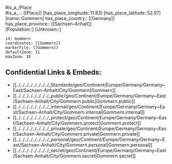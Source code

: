﻿---
location: [52.07,11.83] 
mapzoom: [7,12] 
mapmarker: city 
type: City
tags:
- geo/City


SpocWebEntityId: 30503
isDeleted: false
confidential: public

---
#is_a_/Place  
#is_a_ :: [[Place]] 
[has_place_longitude::11.83] 
[has_place_latitude::52.07] 
[name::Gommern] 
has_place_country:: [[Germany]]  
has_place_province:: [[Sachsen-Anhalt]]  
[Population::] 
[Unknown::] 


```leaflet
id: Gommern
coordinates: [[Gommern]] 
markerFile: [[Gommern]] 
defaultZoom: 11 
maxZoom: 18
```


## Confidential Links & Embeds: 
- [[../../../../../../../../_Standards/geo/Continent/Europe/Germany/Germany~East/Sachsen-Anhalt/City/Gommern|Gommern]] 
- [[../../../../../../../../_public/geo/Continent/Europe/Germany/Germany~East/Sachsen-Anhalt/City/Gommern.public|Gommern.public]] 
- [[../../../../../../../../_internal/geo/Continent/Europe/Germany/Germany~East/Sachsen-Anhalt/City/Gommern.internal|Gommern.internal]] 
- [[../../../../../../../../_protect/geo/Continent/Europe/Germany/Germany~East/Sachsen-Anhalt/City/Gommern.protect|Gommern.protect]] 
- [[../../../../../../../../_private/geo/Continent/Europe/Germany/Germany~East/Sachsen-Anhalt/City/Gommern.private|Gommern.private]] 
- [[../../../../../../../../_personal/geo/Continent/Europe/Germany/Germany~East/Sachsen-Anhalt/City/Gommern.personal|Gommern.personal]] 
- [[../../../../../../../../_secret/geo/Continent/Europe/Germany/Germany~East/Sachsen-Anhalt/City/Gommern.secret|Gommern.secret]] 
